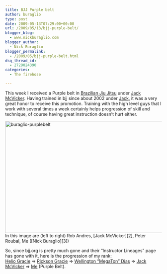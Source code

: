 ```yaml
---
title: BJJ Purple belt
author: buraglio
type: post
date: 2009-05-13T07:29:00+00:00
url: /2009/05/13/bjj-purple-belt/
blogger_blog:
  - www.nickburaglio.com
blogger_author:
  - Nick Buraglio
blogger_permalink:
  - /2009/05/bjj-purple-belt.html
dsq_thread_id:
  - 2729024390
categories:
  - The firehose

---
```

This week I received a Purple belt in [Brazilian Jiu Jitsu][1] under [Jack McVicker][2]. Having trained in bjj since about 2002 under [Jack][2], it was a very great honor to receive this promotion. Training with the high level guys that I work with several times a week certainly helps progression of skill and technique, of course having great instruction doesn&#8217;t hurt either. 

<img src="http://buraglio.com/nick/wp/wp-content/uploads/2009/05/buraglio-purplebelt.jpg" alt="buraglio-purplebelt" title="buraglio-purplebelt" width="520" height="360" />  
In this image are (left to right) Rob Andres, [Jack McVicker][2], Peter Roubal, Me ([Nick Buraglio][3])

So, since bjj.org is pretty much gone and their &#8220;Instructor Lineages&#8221; page has gone with it, here is the progression of my rank:  
[Helio Gracie][4] => [Rickson Gracie][5] => [Wellington &#8220;MegaTon&#8221; Dias][6] => [Jack McVicker][2] => [Me][3] (Purple Belt).

 [1]: http://en.wikipedia.org/wiki/BJJ
 [2]: http://www.jackmcvicker.com/
 [3]: http://buraglio.com/nick/
 [4]: http://en.wikipedia.org/wiki/Helio_gracie
 [5]: http://en.wikipedia.org/wiki/Rickson_Gracie
 [6]: http://www.teammegaton.net/